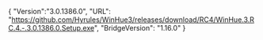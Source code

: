 {
  "Version":"3.0.1386.0",
  "URL": "https://github.com/Hyrules/WinHue3/releases/download/RC4/WinHue.3.RC.4.-.3.0.1386.0.Setup.exe",
  "BridgeVersion": "1.16.0"
}           
